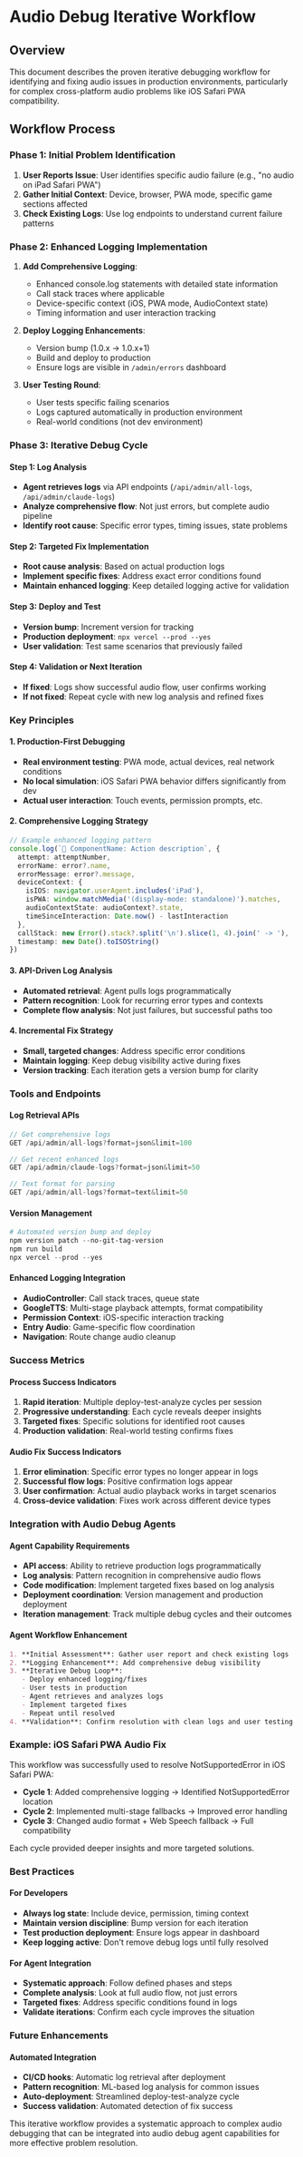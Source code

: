 # Audio Debug Iterative Workflow

## Overview
This document describes the proven iterative debugging workflow for identifying and fixing audio issues in production environments, particularly for complex cross-platform audio problems like iOS Safari PWA compatibility.

## Workflow Process

### Phase 1: Initial Problem Identification
1. **User Reports Issue**: User identifies specific audio failure (e.g., "no audio on iPad Safari PWA")
2. **Gather Initial Context**: Device, browser, PWA mode, specific game sections affected
3. **Check Existing Logs**: Use log endpoints to understand current failure patterns

### Phase 2: Enhanced Logging Implementation
1. **Add Comprehensive Logging**: 
   - Enhanced console.log statements with detailed state information
   - Call stack traces where applicable
   - Device-specific context (iOS, PWA mode, AudioContext state)
   - Timing information and user interaction tracking

2. **Deploy Logging Enhancements**:
   - Version bump (1.0.x → 1.0.x+1)
   - Build and deploy to production
   - Ensure logs are visible in `/admin/errors` dashboard

3. **User Testing Round**:
   - User tests specific failing scenarios
   - Logs captured automatically in production environment
   - Real-world conditions (not dev environment)

### Phase 3: Iterative Debug Cycle

#### Step 1: Log Analysis
- **Agent retrieves logs** via API endpoints (`/api/admin/all-logs`, `/api/admin/claude-logs`)
- **Analyze comprehensive flow**: Not just errors, but complete audio pipeline
- **Identify root cause**: Specific error types, timing issues, state problems

#### Step 2: Targeted Fix Implementation  
- **Root cause analysis**: Based on actual production logs
- **Implement specific fixes**: Address exact error conditions found
- **Maintain enhanced logging**: Keep detailed logging active for validation

#### Step 3: Deploy and Test
- **Version bump**: Increment version for tracking
- **Production deployment**: `npx vercel --prod --yes`
- **User validation**: Test same scenarios that previously failed

#### Step 4: Validation or Next Iteration
- **If fixed**: Logs show successful audio flow, user confirms working
- **If not fixed**: Repeat cycle with new log analysis and refined fixes

### Key Principles

#### 1. Production-First Debugging
- **Real environment testing**: PWA mode, actual devices, real network conditions
- **No local simulation**: iOS Safari PWA behavior differs significantly from dev
- **Actual user interaction**: Touch events, permission prompts, etc.

#### 2. Comprehensive Logging Strategy
```typescript
// Example enhanced logging pattern
console.log(`🎵 ComponentName: Action description`, {
  attempt: attemptNumber,
  errorName: error?.name,
  errorMessage: error?.message,
  deviceContext: {
    isIOS: navigator.userAgent.includes('iPad'),
    isPWA: window.matchMedia('(display-mode: standalone)').matches,
    audioContextState: audioContext?.state,
    timeSinceInteraction: Date.now() - lastInteraction
  },
  callStack: new Error().stack?.split('\n').slice(1, 4).join(' -> '),
  timestamp: new Date().toISOString()
})
```

#### 3. API-Driven Log Analysis
- **Automated retrieval**: Agent pulls logs programmatically
- **Pattern recognition**: Look for recurring error types and contexts
- **Complete flow analysis**: Not just failures, but successful paths too

#### 4. Incremental Fix Strategy
- **Small, targeted changes**: Address specific error conditions
- **Maintain logging**: Keep debug visibility active during fixes
- **Version tracking**: Each iteration gets a version bump for clarity

### Tools and Endpoints

#### Log Retrieval APIs
```typescript
// Get comprehensive logs
GET /api/admin/all-logs?format=json&limit=100

// Get recent enhanced logs  
GET /api/admin/claude-logs?format=json&limit=50

// Text format for parsing
GET /api/admin/all-logs?format=text&limit=50
```

#### Version Management
```powershell
# Automated version bump and deploy
npm version patch --no-git-tag-version
npm run build
npx vercel --prod --yes
```

#### Enhanced Logging Integration
- **AudioController**: Call stack traces, queue state
- **GoogleTTS**: Multi-stage playback attempts, format compatibility
- **Permission Context**: iOS-specific interaction tracking
- **Entry Audio**: Game-specific flow coordination
- **Navigation**: Route change audio cleanup

### Success Metrics

#### Process Success Indicators
1. **Rapid iteration**: Multiple deploy-test-analyze cycles per session
2. **Progressive understanding**: Each cycle reveals deeper insights
3. **Targeted fixes**: Specific solutions for identified root causes
4. **Production validation**: Real-world testing confirms fixes

#### Audio Fix Success Indicators
1. **Error elimination**: Specific error types no longer appear in logs
2. **Successful flow logs**: Positive confirmation logs appear
3. **User confirmation**: Actual audio playback works in target scenarios
4. **Cross-device validation**: Fixes work across different device types

### Integration with Audio Debug Agents

#### Agent Capability Requirements
- **API access**: Ability to retrieve production logs programmatically
- **Log analysis**: Pattern recognition in comprehensive audio flows
- **Code modification**: Implement targeted fixes based on log analysis
- **Deployment coordination**: Version management and production deployment
- **Iteration management**: Track multiple debug cycles and their outcomes

#### Agent Workflow Enhancement
```markdown
1. **Initial Assessment**: Gather user report and check existing logs
2. **Logging Enhancement**: Add comprehensive debug visibility
3. **Iterative Debug Loop**:
   - Deploy enhanced logging/fixes
   - User tests in production
   - Agent retrieves and analyzes logs
   - Implement targeted fixes
   - Repeat until resolved
4. **Validation**: Confirm resolution with clean logs and user testing
```

### Example: iOS Safari PWA Audio Fix

This workflow was successfully used to resolve NotSupportedError in iOS Safari PWA:

- **Cycle 1**: Added comprehensive logging → Identified NotSupportedError location
- **Cycle 2**: Implemented multi-stage fallbacks → Improved error handling  
- **Cycle 3**: Changed audio format + Web Speech fallback → Full compatibility

Each cycle provided deeper insights and more targeted solutions.

### Best Practices

#### For Developers
- **Always log state**: Include device, permission, timing context
- **Maintain version discipline**: Bump version for each iteration
- **Test production deployment**: Ensure logs appear in dashboard
- **Keep logging active**: Don't remove debug logs until fully resolved

#### For Agent Integration
- **Systematic approach**: Follow defined phases and steps
- **Complete analysis**: Look at full audio flow, not just errors
- **Targeted fixes**: Address specific conditions found in logs
- **Validate iterations**: Confirm each cycle improves the situation

### Future Enhancements

#### Automated Integration
- **CI/CD hooks**: Automatic log retrieval after deployment
- **Pattern recognition**: ML-based log analysis for common issues
- **Auto-deployment**: Streamlined deploy-test-analyze cycle
- **Success validation**: Automated detection of fix success

This iterative workflow provides a systematic approach to complex audio debugging that can be integrated into audio debug agent capabilities for more effective problem resolution.